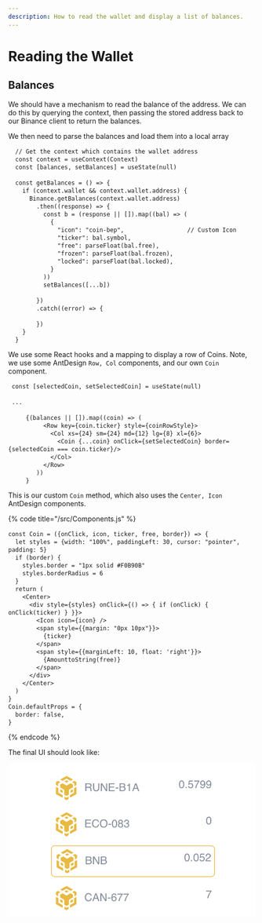 ```yaml
---
description: How to read the wallet and display a list of balances.
---
```


# Reading the Wallet

## Balances

We should have a mechanism to read the balance of the address. We can do this by querying the context, then passing the stored address back to our Binance client to return the balances. 

We then need to parse the balances and load them into a local array

```text
  // Get the context which contains the wallet address
  const context = useContext(Context)
  const [balances, setBalances] = useState(null)
  
  const getBalances = () => {
    if (context.wallet && context.wallet.address) {    
      Binance.getBalances(context.wallet.address)
        .then((response) => {        
          const b = (response || []).map((bal) => (
            {
              "icon": "coin-bep",                  // Custom Icon
              "ticker": bal.symbol,
              "free": parseFloat(bal.free),
              "frozen": parseFloat(bal.frozen),
              "locked": parseFloat(bal.locked),
            }
          ))
          setBalances([...b])
           
        })
        .catch((error) => {
           
        })
    }
  }
```

We use some React hooks and a mapping to display a row of Coins. Note, we use some AntDesign `Row, Col` components, and our own `Coin` component. 

```text
 const [selectedCoin, setSelectedCoin] = useState(null)
 
 ...
 
     {(balances || []).map((coin) => (
          <Row key={coin.ticker} style={coinRowStyle}>
            <Col xs={24} sm={24} md={12} lg={8} xl={6}>
              <Coin {...coin} onClick={setSelectedCoin} border={selectedCoin === coin.ticker}/>
            </Col>
          </Row>
        ))
     }
```

This is our custom `Coin` method, which also uses the `Center, Icon` AntDesign components. 

{% code title="/src/Components.js" %}
```text
const Coin = ({onClick, icon, ticker, free, border}) => {
  let styles = {width: "100%", paddingLeft: 30, cursor: "pointer", padding: 5}
  if (border) {
    styles.border = "1px solid #F0B90B"
    styles.borderRadius = 6
  }
  return (
    <Center>
      <div style={styles} onClick={() => { if (onClick) { onClick(ticker) } }}>
        <Icon icon={icon} />
        <span style={{margin: "0px 10px"}}>
          {ticker}
        </span>
        <span style={{marginLeft: 10, float: 'right'}}>
          {AmounttoString(free)}
        </span>
      </div>
    </Center>
  )
}
Coin.defaultProps = {
  border: false,
}
```
{% endcode %}

The final UI should look like:

![Our custom row of Coins, with Icon, Balance and a Selection Picker. ](.gitbook/assets/image%20%285%29.png)



